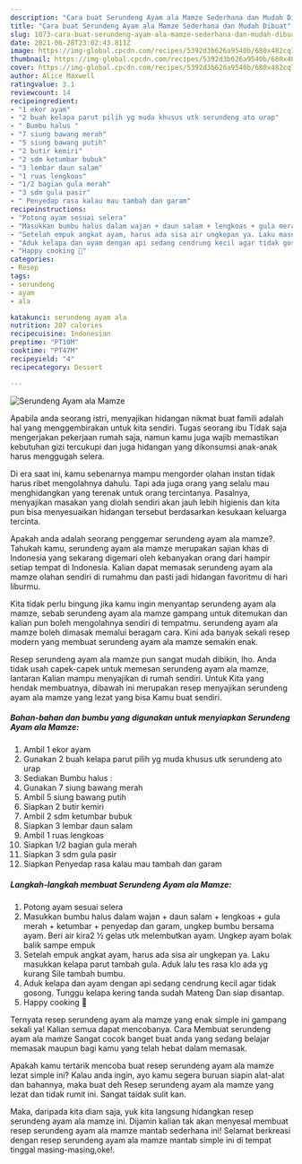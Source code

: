 ```yaml
---
description: "Cara buat Serundeng Ayam ala Mamze Sederhana dan Mudah Dibuat"
title: "Cara buat Serundeng Ayam ala Mamze Sederhana dan Mudah Dibuat"
slug: 1073-cara-buat-serundeng-ayam-ala-mamze-sederhana-dan-mudah-dibuat
date: 2021-06-28T23:02:43.811Z
image: https://img-global.cpcdn.com/recipes/5392d3b626a9540b/680x482cq70/serundeng-ayam-ala-mamze-foto-resep-utama.jpg
thumbnail: https://img-global.cpcdn.com/recipes/5392d3b626a9540b/680x482cq70/serundeng-ayam-ala-mamze-foto-resep-utama.jpg
cover: https://img-global.cpcdn.com/recipes/5392d3b626a9540b/680x482cq70/serundeng-ayam-ala-mamze-foto-resep-utama.jpg
author: Alice Maxwell
ratingvalue: 3.1
reviewcount: 14
recipeingredient:
- "1 ekor ayam"
- "2 buah kelapa parut pilih yg muda khusus utk serundeng ato urap"
- " Bumbu halus "
- "7 siung bawang merah"
- "5 siung bawang putih"
- "2 butir kemiri"
- "2 sdm ketumbar bubuk"
- "3 lembar daun salam"
- "1 ruas lengkoas"
- "1/2 bagian gula merah"
- "3 sdm gula pasir"
- " Penyedap rasa kalau mau tambah dan garam"
recipeinstructions:
- "Potong ayam sesuai selera"
- "Masukkan bumbu halus dalam wajan + daun salam + lengkoas + gula merah + ketumbar + penyedap dan garam, ungkep bumbu bersama ayam. Beri air kira2 ½ gelas utk melembutkan ayam. Ungkep ayam bolak balik sampe empuk"
- "Setelah empuk angkat ayam, harus ada sisa air ungkepan ya. Laku masukkan kelapa parut tambah gula. Aduk lalu tes rasa klo ada yg kurang Sile tambah bumbu."
- "Aduk kelapa dan ayam dengan api sedang cendrung kecil agar tidak gosong. Tunggu kelapa kering tanda sudah Mateng Dan siap disantap."
- "Happy cooking 🤗"
categories:
- Resep
tags:
- serundeng
- ayam
- ala

katakunci: serundeng ayam ala 
nutrition: 207 calories
recipecuisine: Indonesian
preptime: "PT10M"
cooktime: "PT47M"
recipeyield: "4"
recipecategory: Dessert

---
```



![Serundeng Ayam ala Mamze](https://img-global.cpcdn.com/recipes/5392d3b626a9540b/680x482cq70/serundeng-ayam-ala-mamze-foto-resep-utama.jpg)

Apabila anda seorang istri, menyajikan hidangan nikmat buat famili adalah hal yang menggembirakan untuk kita sendiri. Tugas seorang ibu Tidak saja mengerjakan pekerjaan rumah saja, namun kamu juga wajib memastikan kebutuhan gizi tercukupi dan juga hidangan yang dikonsumsi anak-anak harus menggugah selera.

Di era  saat ini, kamu sebenarnya mampu mengorder olahan instan tidak harus ribet mengolahnya dahulu. Tapi ada juga orang yang selalu mau menghidangkan yang terenak untuk orang tercintanya. Pasalnya, menyajikan masakan yang diolah sendiri akan jauh lebih higienis dan kita pun bisa menyesuaikan hidangan tersebut berdasarkan kesukaan keluarga tercinta. 



Apakah anda adalah seorang penggemar serundeng ayam ala mamze?. Tahukah kamu, serundeng ayam ala mamze merupakan sajian khas di Indonesia yang sekarang digemari oleh kebanyakan orang dari hampir setiap tempat di Indonesia. Kalian dapat memasak serundeng ayam ala mamze olahan sendiri di rumahmu dan pasti jadi hidangan favoritmu di hari liburmu.

Kita tidak perlu bingung jika kamu ingin menyantap serundeng ayam ala mamze, sebab serundeng ayam ala mamze gampang untuk ditemukan dan kalian pun boleh mengolahnya sendiri di tempatmu. serundeng ayam ala mamze boleh dimasak memalui beragam cara. Kini ada banyak sekali resep modern yang membuat serundeng ayam ala mamze semakin enak.

Resep serundeng ayam ala mamze pun sangat mudah dibikin, lho. Anda tidak usah capek-capek untuk memesan serundeng ayam ala mamze, lantaran Kalian mampu menyajikan di rumah sendiri. Untuk Kita yang hendak membuatnya, dibawah ini merupakan resep menyajikan serundeng ayam ala mamze yang lezat yang bisa Kamu buat sendiri.

<!--inarticleads1-->

##### Bahan-bahan dan bumbu yang digunakan untuk menyiapkan Serundeng Ayam ala Mamze:

1. Ambil 1 ekor ayam
1. Gunakan 2 buah kelapa parut pilih yg muda khusus utk serundeng ato urap
1. Sediakan  Bumbu halus :
1. Gunakan 7 siung bawang merah
1. Ambil 5 siung bawang putih
1. Siapkan 2 butir kemiri
1. Ambil 2 sdm ketumbar bubuk
1. Siapkan 3 lembar daun salam
1. Ambil 1 ruas lengkoas
1. Siapkan 1/2 bagian gula merah
1. Siapkan 3 sdm gula pasir
1. Siapkan  Penyedap rasa kalau mau tambah dan garam




<!--inarticleads2-->

##### Langkah-langkah membuat Serundeng Ayam ala Mamze:

1. Potong ayam sesuai selera
1. Masukkan bumbu halus dalam wajan + daun salam + lengkoas + gula merah + ketumbar + penyedap dan garam, ungkep bumbu bersama ayam. Beri air kira2 ½ gelas utk melembutkan ayam. Ungkep ayam bolak balik sampe empuk
1. Setelah empuk angkat ayam, harus ada sisa air ungkepan ya. Laku masukkan kelapa parut tambah gula. Aduk lalu tes rasa klo ada yg kurang Sile tambah bumbu.
1. Aduk kelapa dan ayam dengan api sedang cendrung kecil agar tidak gosong. Tunggu kelapa kering tanda sudah Mateng Dan siap disantap.
1. Happy cooking 🤗




Ternyata resep serundeng ayam ala mamze yang enak simple ini gampang sekali ya! Kalian semua dapat mencobanya. Cara Membuat serundeng ayam ala mamze Sangat cocok banget buat anda yang sedang belajar memasak maupun bagi kamu yang telah hebat dalam memasak.

Apakah kamu tertarik mencoba buat resep serundeng ayam ala mamze lezat simple ini? Kalau anda ingin, ayo kamu segera buruan siapin alat-alat dan bahannya, maka buat deh Resep serundeng ayam ala mamze yang lezat dan tidak rumit ini. Sangat taidak sulit kan. 

Maka, daripada kita diam saja, yuk kita langsung hidangkan resep serundeng ayam ala mamze ini. Dijamin kalian tak akan menyesal membuat resep serundeng ayam ala mamze mantab sederhana ini! Selamat berkreasi dengan resep serundeng ayam ala mamze mantab simple ini di tempat tinggal masing-masing,oke!.


